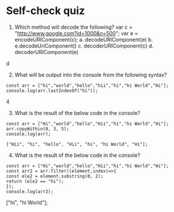 # Self-check quiz
1. Which method will decode the following?
var c = "http://www.google.com?id=1000&n=500";
var e = encodeURIComponent(c);
a. decodeURIComponent(e)
b. e.decodeUriComponent()
c. decoderURIComponent(c)
d. decoderURIComponent(e)

d

2. What will be output into the console from the following syntax?
```
const arr = ["hi","world","hello","hii","hi","hi World","Hi"];
console.log(arr.lastIndexOf("hi"));
```
4

3. What is the result of the below code in the console?
```
const arr = ["Hi","world","hello","Hii","hi","hi World","Hi"];
arr.copyWithin(0, 3, 5);
console.log(arr);
```

```
["Hii", "hi", "hello", "Hii", "hi", "hi World", "Hi"];
```


4. What is the result of the below code in the console?
```
const arr = ["Hi","world","hello","Hii","hi","hi World","Hi"];
const arr2 = arr.filter((element,index)=>{
const ele2 = element.substring(0, 2);
return (ele2 == "hi");
});
console.log(arr2);
```
["hi", "hi World"];
```